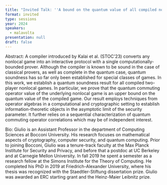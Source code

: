 ```yaml
---
title: "Invited Talk: ''A bound on the quantum value of all compiled nonlocal games''"
format: invited
type: sessions
year: 2024
speakers:
  - malavolta
presentation: null
draft: false
---
```

Abstract: A compiler introduced by Kalai et al. (STOC'23) converts any nonlocal game into an interactive protocol with a single computationally-bounded prover. Although the compiler is known to be sound in the case of classical provers, as well as complete in the quantum case, quantum soundness has so far only been established for special classes of games. In this work, we establish a quantum soundness result for all compiled two-player nonlocal games. In particular, we prove that the quantum commuting operator value of the underlying nonlocal game is an upper bound on the quantum value of the compiled game. Our result employs techniques from operator algebras in a computational and cryptographic setting to establish information-theoretic objects in the asymptotic limit of the security parameter. It further relies on a sequential characterization of quantum commuting operator correlations which may be of independent interest.

Bio: Giulio is an Assistant Professor in the department of Computing Sciences at Bocconi University. His research focuses on mathematical aspects of cryptography, computer security, and quantum computing.
Prior to joining Bocconi, Giulio was a tenure-track faculty at the Max Planck Institute for Security and Privacy, and before that a postdoc at UC Berkeley and at Carnegie Mellon University. In fall 2019 he spent a semester as a research fellow at the Simons Institute for the Theory of Computing. He completed his PhD in 2019 at Friedrich-Alexander University, where his thesis was recognized with the Staedtler-Stiftung dissertation prize. Giulio was awarded an ERC starting grant and the Heinz-Maier Leibnitz prize.

<!-- fields to use above: -->
<!-- videoId: "Vfl9pPh6ipI" -->
<!-- presentation: "/2024/sessions/slides/QCrypt2024InvitedDiamanti.pdf" -->
